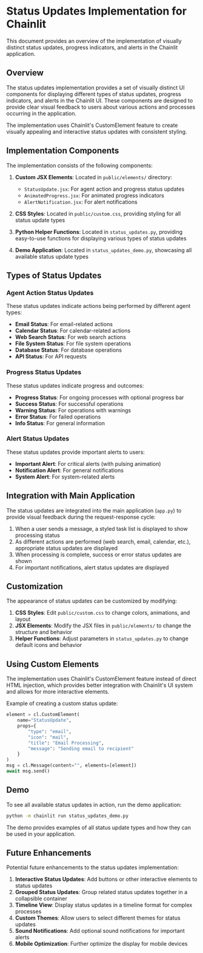 # Status Updates Implementation for Chainlit

This document provides an overview of the implementation of visually distinct status updates, progress indicators, and alerts in the Chainlit application.

## Overview

The status updates implementation provides a set of visually distinct UI components for displaying different types of status updates, progress indicators, and alerts in the Chainlit UI. These components are designed to provide clear visual feedback to users about various actions and processes occurring in the application.

The implementation uses Chainlit's CustomElement feature to create visually appealing and interactive status updates with consistent styling.

## Implementation Components

The implementation consists of the following components:

1. **Custom JSX Elements**: Located in `public/elements/` directory:
   - `StatusUpdate.jsx`: For agent action and progress status updates
   - `AnimatedProgress.jsx`: For animated progress indicators
   - `AlertNotification.jsx`: For alert notifications

2. **CSS Styles**: Located in `public/custom.css`, providing styling for all status update types

3. **Python Helper Functions**: Located in `status_updates.py`, providing easy-to-use functions for displaying various types of status updates

4. **Demo Application**: Located in `status_updates_demo.py`, showcasing all available status update types

## Types of Status Updates

### Agent Action Status Updates

These status updates indicate actions being performed by different agent types:

- **Email Status**: For email-related actions
- **Calendar Status**: For calendar-related actions
- **Web Search Status**: For web search actions
- **File System Status**: For file system operations
- **Database Status**: For database operations
- **API Status**: For API requests

### Progress Status Updates

These status updates indicate progress and outcomes:

- **Progress Status**: For ongoing processes with optional progress bar
- **Success Status**: For successful operations
- **Warning Status**: For operations with warnings
- **Error Status**: For failed operations
- **Info Status**: For general information

### Alert Status Updates

These status updates provide important alerts to users:

- **Important Alert**: For critical alerts (with pulsing animation)
- **Notification Alert**: For general notifications
- **System Alert**: For system-related alerts

## Integration with Main Application

The status updates are integrated into the main application (`app.py`) to provide visual feedback during the request-response cycle:

1. When a user sends a message, a styled task list is displayed to show processing status
2. As different actions are performed (web search, email, calendar, etc.), appropriate status updates are displayed
3. When processing is complete, success or error status updates are shown
4. For important notifications, alert status updates are displayed

## Customization

The appearance of status updates can be customized by modifying:

1. **CSS Styles**: Edit `public/custom.css` to change colors, animations, and layout
2. **JSX Elements**: Modify the JSX files in `public/elements/` to change the structure and behavior
3. **Helper Functions**: Adjust parameters in `status_updates.py` to change default icons and behavior

## Using Custom Elements

The implementation uses Chainlit's CustomElement feature instead of direct HTML injection, which provides better integration with Chainlit's UI system and allows for more interactive elements.

Example of creating a custom status update:

```python
element = cl.CustomElement(
    name="StatusUpdate",
    props={
        "type": "email",
        "icon": "mail",
        "title": "Email Processing",
        "message": "Sending email to recipient"
    }
)
msg = cl.Message(content="", elements=[element])
await msg.send()
```

## Demo

To see all available status updates in action, run the demo application:

```bash
python -m chainlit run status_updates_demo.py
```

The demo provides examples of all status update types and how they can be used in your application.

## Future Enhancements

Potential future enhancements to the status updates implementation:

1. **Interactive Status Updates**: Add buttons or other interactive elements to status updates
2. **Grouped Status Updates**: Group related status updates together in a collapsible container
3. **Timeline View**: Display status updates in a timeline format for complex processes
4. **Custom Themes**: Allow users to select different themes for status updates
5. **Sound Notifications**: Add optional sound notifications for important alerts
6. **Mobile Optimization**: Further optimize the display for mobile devices 